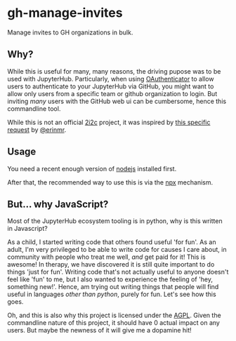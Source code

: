 # gh-manage-invites

Manage invites to GH organizations in bulk.

## Why?

While this is useful for many, many reasons, the driving pupose was to be used with
JupyterHub. Particularly, when using [OAuthenticator](https://github.com/jupyterhub/oauthenticator)
to allow users to authenticate to your JupyterHub via GitHub, you might want to allow only
users from a specific team or github organization to login. But inviting *many* users with
the GitHub web ui can be cumbersome, hence this commandline tool.

While this is not an official [2i2c](https://2i2c.org) project, it was inspired by [this specific
request](https://github.com/2i2c-org/infrastructure/issues/3240#issuecomment-1751171379) by
[@erinmr](https://github.com/erinmr).

## Usage

You need a recent enough version of [nodejs](https://nodejs.org/en) installed first.

After that, the recommended way to use this is via the [npx](https://www.npmjs.com/package/npx)
mechanism.




## But... why JavaScript?

Most of the JupyterHub ecosystem tooling is in python, why is this written in Javascript?

As a child, I started writing code that others found useful 'for fun'. As an
adult, I'm very privileged to be able to write code for causes I care about, in
community with people who treat me well, *and* get paid for it! This is awesome!
In therapy, we have discovered it is still quite important to do things
'just for fun'. Writing code that's not actually useful to anyone doesn't feel like 'fun'
to me, but I also wanted to experience the feeling of 'hey, something new!'. Hence, am trying
out writing things that people will find useful in languages *other than python*, purely for fun.
Let's see how this goes.

Oh, and this is also why this project is licensed under the [AGPL](https://www.gnu.org/licenses/agpl-3.0.en.html).
Given the commandline nature of this project, it should have 0 actual impact on any users. But maybe
the newness of it will give me a dopamine hit!